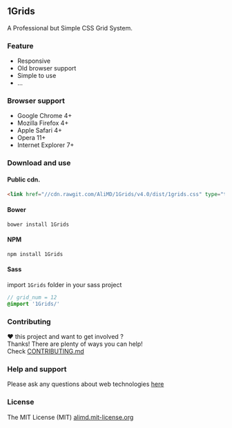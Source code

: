 ## 1Grids
A Professional but Simple CSS Grid System.   

### Feature
* Responsive
* Old browser support
* Simple to use
* ...

### Browser support
* Google Chrome 4+
* Mozilla Firefox 4+
* Apple Safari 4+
* Opera 11+
* Internet Explorer 7+

### Download and use

#### Public cdn.  
```html
<link href="//cdn.rawgit.com/AliMD/1Grids/v4.0/dist/1grids.css" type="text/css" rel="stylesheet" />
```

#### Bower
```shell
bower install 1Grids
```

#### NPM
```shell
npm install 1Grids
```

#### Sass
import `1Grids` folder in your sass project
```scss
// grid_num = 12
@import '1Grids/'
```

### Contributing
**♥** this project and want to get involved ?  
Thanks! There are plenty of ways you can help!  
Check [CONTRIBUTING.md][contribute]

### Help and support
Please ask any questions about web technologies [here][support]

### License
The MIT License (MIT) [alimd.mit-license.org](http://alimd.mit-license.org)

[support]: http://github.com/AliMD/1Tuts/issues "http://ali.md/ask"
[changelog]: ./CHANGELOG.md "1Grids Change log"
[contribute]: ./CONTRIBUTING.md "How to contribute"
